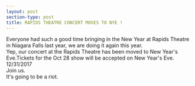 ```yaml
---
layout: post
section-type: post
title: RAPIDS THEATRE CONCERT MOVES TO NYE !
---
```


<p>Everyone had such a good time bringing in the New Year at Rapids Theatre in Niagara Falls last year, we&nbsp;are doing&nbsp;it again this year.<br />
Yep, our&nbsp;concert at the&nbsp;Rapids Theatre&nbsp;has been&nbsp;moved to New Year's Eve.Tickets for the Oct 28 show&nbsp;will be accepted on New Year's Eve. 12/31/2017<br />
Join us.<br />
It's going to be a riot.</p>
